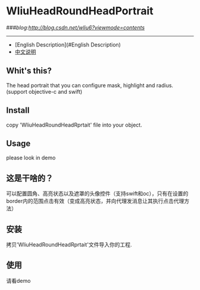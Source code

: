 # **WliuHeadRoundHeadPortrait**
###*blog:<http://blog.csdn.net/wliu6?viewmode=contents>*
***
* [English Description](#English Description)
* [中文说明](#中文说明)

## <a id="English Description"></a>Whit's this?
The head portrait that you can configure mask, highlight and radius.(support objective-c and swift)

## Install
copy 'WliuHeadRoundHeadRprtait' file into your object.   

## Usage
please look in demo

## <a id="中文说明"></a>这是干啥的？
可以配置圆角、高亮状态以及遮罩的头像控件（支持swift和oc），只有在设置的border内的范围点击有效（变成高亮状态，并向代理发消息让其执行点击代理方法）

## 安装
拷贝'WliuHeadRoundHeadRprtait'文件导入你的工程.
## 使用
请看demo
